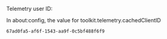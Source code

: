 Telemetry user ID:

In about:config, the value for toolkit.telemetry.cachedClientID

    67ad0fa5-af6f-1543-aa9f-0c5bf488f6f9


